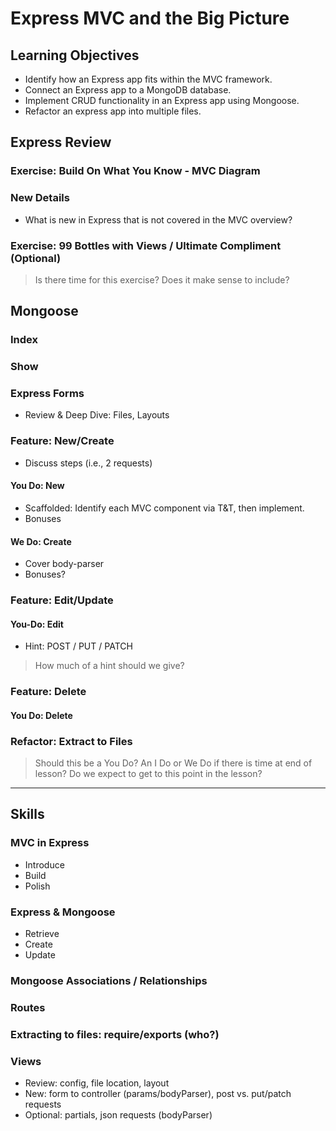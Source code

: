 # Express MVC and the Big Picture

## Learning Objectives

* Identify how an Express app fits within the MVC framework.
* Connect an Express app to a MongoDB database.
* Implement CRUD functionality in an Express app using Mongoose.
* Refactor an express app into multiple files.

## Express Review

### Exercise: Build On What You Know - MVC Diagram

### New Details
* What is new in Express that is not covered in the MVC overview?

### Exercise: 99 Bottles with Views / Ultimate Compliment (Optional)

> Is there time for this exercise? Does it make sense to include?  

## Mongoose

### Index

### Show

### Express Forms
* Review & Deep Dive: Files, Layouts

### Feature: New/Create
* Discuss steps (i.e., 2 requests)

#### You Do: New
* Scaffolded: Identify each MVC component via T&T, then implement.
* Bonuses

#### We Do: Create
* Cover body-parser
* Bonuses?

### Feature: Edit/Update

#### You-Do: Edit
* Hint: POST / PUT / PATCH  

> How much of a hint should we give?  

### Feature: Delete

#### You Do: Delete

### Refactor: Extract to Files

> Should this be a You Do? An I Do or We Do if there is time at end of lesson? Do we expect to get to this point in the lesson?  


--------------  

## Skills

### MVC in Express
* Introduce
* Build
* Polish

### Express & Mongoose
* Retrieve
* Create
* Update

### Mongoose Associations / Relationships

### Routes

### Extracting to files: require/exports (who?)

### Views
* Review: config, file location, layout
* New: form to controller (params/bodyParser), post vs. put/patch requests
* Optional: partials, json requests (bodyParser)
